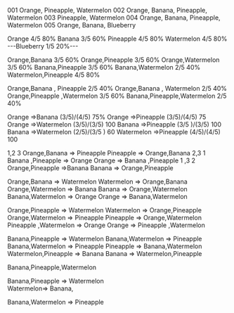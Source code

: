 001 Orange, Pineapple, Watermelon
002 Orange, Banana, Pineapple, Watermelon
003 Pineapple, Watermelon
004 Orange, Banana, Pineapple, Watermelon
005 Orange, Banana, Blueberry 

Orange              4/5     80%
Banana              3/5     60%
Pineapple           4/5     80%
Watermelon      4/5     80%
---Blueberry          1/5     20%---

Orange,Banana               3/5     60%
Orange,Pineapple            3/5     60%
Orange,Watermelon       3/5     60%
Banana,Pineapple            3/5    60% 
Banana,Watermelon       2/5     40%
Watermelon,Pineapple    4/5     80%

Orange,Banana , Pineapple               2/5   40%
Orange,Banana , Watermelon          2/5  40%
Orange,Pineapple ,Watermelon        3/5 60%
Banana,Pineapple,Watermelon         2/5 40%


Orange =>Banana               (3/5)/(4/5)   75%
Orange =>Pineapple            (3/5)/(4/5)   75
Orange =>Watermelon       (3/5)/(3/5)   100
Banana =>Pineapple             (3/5 )/(3/5)   100
Banana =>Watermelon        (2/5)/(3/5  ) 60
Watermelon =>Pineapple     (4/5)/(4/5)   100


1,2 3
Orange,Banana => Pineapple 
Pineapple => Orange,Banana
2,3 1
Banana ,Pineapple  => Orange
Orange => Banana ,Pineapple 
1 ,3 2
Orange,Pineapple =>Banana
Banana => Orange,Pineapple

Orange,Banana => Watermelon
Watermelon  =>  Orange,Banana 
Orange,Watermelon  => Banana 
Banana  =>  Orange,Watermelon  
Banana,Watermelon   => Orange
Orange =>  Banana,Watermelon 

Orange,Pineapple => Watermelon 
Watermelon  => Orange,Pineapple 
Orange,Watermelon  => Pineapple
Pineapple =>  Orange,Watermelon 
Pineapple ,Watermelon  =>  Orange
Orange => Pineapple ,Watermelon


Banana,Pineapple => Watermelon 
Banana,Watermelon => Pineapple 
Banana,Watermelon => Pineapple 
Pineapple  => Banana,Watermelon 
Watermelon,Pineapple =>  Banana
Banana =>  Watermelon,Pineapple

Banana,Pineapple,Watermelon

Banana,Pineapple => Watermelon  
Watermelon=> Banana,

Banana,Watermelon => Pineapple  



